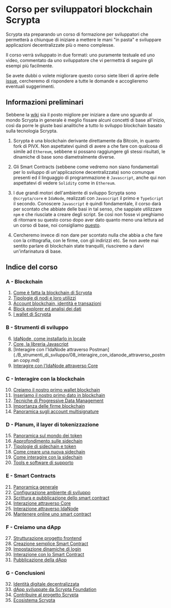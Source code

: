 # Corso per sviluppatori blockchain Scrypta

Scrypta sta preparando un corso di formazione per sviluppatori che permetterà a chiunque di iniziare a mettere le mani "in pasta" e sviluppare applicazioni decentralizzate più o meno complesse.

Il corso verrà sviluppato in due formati: uno puramente testuale ed uno video, commentato da uno sviluppatore che vi permettrà di seguire gli esempi più facilmente.

Se avete dubbi o volete migliorare questo corso siete liberi di aprire delle [issue](https://github.com/scryptachain/scrypta-development-course/issues), cercheremo di rispondere a tutte le domande e accoglieremo eventuali suggerimenti.

## Informazioni preliminari

Sebbene la [wiki](https://scrypta.wiki) sia il posto migliore per iniziare a dare uno sguardo al mondo Scrypta in generale è meglio fissare alcuni concetti di base all'inizio, così da porre le giuste basi analitiche a tutto lo sviluppo blockchain basato sulla tecnologia Scrypta.

1. Scrypta è una blockchain derivante direttamente da Bitcoin, in quanto fork di PIVX. Non aspettatevi quindi di avere a che fare con qualcosa di simile ad `Ethereum`, sebbene si possano raggiungere gli stessi risultati, le dinamiche di base sono diametralmente diverse.

2. Gli Smart Contracts (sebbene come vedremo non siano fondamentali per lo sviluppo di un'applicazione decentralizzata) sono comunque presenti ed il linguaggio di programmazione è `Javascript`, anche qui non aspettatevi di vedere `Solidity` come in `Ethereum`.

3. I due grandi motori dell'ambiente di sviluppo Scrypta sono `@scrypta/core` e `IdaNode`, realizzati con `Javascript` il primo e `TypeScript` il secondo. Conoscere `Javascript` è quindi fondamentale, il corso darà per scontato che abbiate delle basi in tal senso, che sappiate utilizzare `npm` e che riusciate a creare degli script. Se così non fosse vi preghiamo di ritornare su questo corso dopo aver dato quanto meno una lettura ad un corso di base, noi consigliamo [questo](https://www.html.it/guide/guida-javascript-di-base/).

4. Cercheremo invece di non dare per scontato nulla che abbia a che fare con la crittografia, con le firme, con gli indirizzi etc. Se non avete mai sentito parlare di blockchain state tranquilli, riusciremo a darvi un'infarinatura di base.

## Indice del corso

### A - Blockchain

01. [Come è fatta la blockchain di Scrypta](./A_blockchain/01_come_è_fatta_la_blockchain_di_scrypta.md)
02. [Tipologie di nodi e loro utilizzi](./A_blockchain/02_tipologie_di_nodi_e_loro_utilizzi.md)
03. [Account blockchain, identità e transazioni](./A_blockchain/03_account_blockchain_identità_e_transazioni.md)
04. [Block explorer ed analisi dei dati](./A_blockchain/04_block_explorer_ed_analisi_dei_dati.md)
05. [I wallet di Scrypta](./A_blockchain/05_i_wallet_di_scrypta.md)

### B - Strumenti di sviluppo

06. [IdaNode, come installarlo in locale](./B_strumenti_di_sviluppo/06_idanode_come_installarlo_in_locale.md)
07. [Core, la libreria Javascript](./B_strumenti_di_sviluppo/07_core_la_libreria_javascript.md)
08. [Interagire con l'IdaNode attraverso Postman](./B_strumenti_di_sviluppo/08_interagire_con_idanode_attraverso_postman copy.md)
09. [Interagire con l'IdaNode attraverso Core](./B_strumenti_di_sviluppo/09_interagire_con_idanode_attraverso_core.md)

### C - Interagire con la blockchain

10. [Creiamo il nostro primo wallet blockchain](./C_interagire_con_la_blockchain/10_creiamo_il_nostro_primo_wallet_blockchain.md)
11. [Inseriamo il nostro primo dato in blockchain](./C_interagire_con_la_blockchain/11_inseriamo_il_nostro_primo_dato_in_blockchain.md)
12. [Tecniche di Progressive Data Management](./C_interagire_con_la_blockchain/12_tecniche_di_progressive_data_management.md)
13. [Importanza delle firme blockchain](./C_interagire_con_la_blockchain/13_importanza_delle_firme_blockchain.md)
14. [Panoramica sugli account multisignature](./C_interagire_con_la_blockchain/14_panoramica_account_multisignature.md)

### D - Planum, il layer di tokenizzazione

15. [Panoramica sul mondo dei token](./D_planum_layer_di_tokenizzazione/15_panoramica_sul_mondo_dei_token.md)
16. [Approfondimento sulle sidechain](./D_planum_layer_di_tokenizzazione/16_approfondimento_sulle_sidechain.md)
17. [Tipologie di sidechain e token](./D_planum_layer_di_tokenizzazione/17_tipologie_di_sidechain_e_token.md)
18. [Come creare una nuova sidechain](./D_planum_layer_di_tokenizzazione/18_come_creare_una_nuova_sidechain.md)
19. [Come interagire con la sidechain](./D_planum_layer_di_tokenizzazione/19_come_interagire_con_la_sidechain.md)
20. [Tools e software di supporto](./D_planum_layer_di_tokenizzazione/20_tools_e_software_di_supporto.md)

### E - Smart Contracts

21. [Panoramica generale](./E_smart_contracts/21_panoramica_generale.md)
22. [Configurazione ambiente di sviluppo](./E_smart_contracts/22_configurazione_ambiente_di_sviluppo.md)
23. [Scrittura e pubblicazione dello smart contract](./E_smart_contracts/23_scrittura_e_pubblicazione_dello_smart_contract.md)
24. [Interazione attraverso Core](./E_smart_contracts/24_interazione_attraverso_core.md)
25. [Interazione attraverso IdaNode](./E_smart_contracts/25_interazione_attraverso_idanode.md)
26. [Mantenere online uno smart contract](./E_smart_contracts/26_mantenere_online_uno_smart_contract.md)

### F - Creiamo una dApp

27. [Strutturazione progetto frontend](./F_creiamo_una_dapp/27_strutturazione_progetto_frontend.md)
28. [Creazione semplice Smart Contract](./F_creiamo_una_dapp/28_creazione_semplice_smart_contract.md)
29. [Impostazione dinamiche di login](./F_creiamo_una_dapp/29_impostazione_dinamiche_di_login.md)
30. [Interazione con lo Smart Contract](./F_creiamo_una_dapp/30_interazione_con_lo_smart_contract.md)
31. [Pubblicazione della dApp](./F_creiamo_una_dapp/31_pubblicazione_della_dapp.md)

### G - Conclusioni

32. [Identità digitale decentralizzata](./G_conclusioni/32_identita_digitale_decentralizzata.md)
33. [dApp sviluppate da Scrypta Foundation](./F_creiamo_una_dapp/33_dapp_sviluppate_da_scrypta_foundation.md)
34. [Contribuire al progetto Scrypta](./F_creiamo_una_dapp/34_contribuire_al_progetto_scrypta.md)
34. [Ecosistema Scrypta](./F_creiamo_una_dapp/34_contribuire_al_progetto_scrypta.md)
